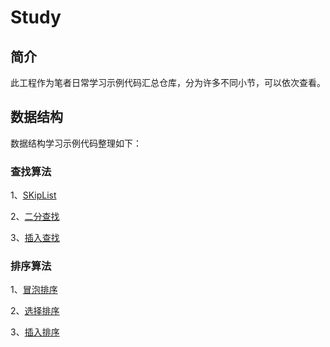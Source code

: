 # Study

## 简介

此工程作为笔者日常学习示例代码汇总仓库，分为许多不同小节，可以依次查看。

## 数据结构

数据结构学习示例代码整理如下：

### 查找算法

1、[SKipList](https://github.com/keepalive555/study/blob/master/skiplist/skiplist.c)

2、[二分查找](https://github.com/keepalive555/study/blob/master/binarysearch/binarysearch.c)

3、[插入查找](https://github.com/keepalive555/study/blob/master/binarysearch/interpolationsearch.c)


### 排序算法

1、[冒泡排序](https://github.com/keepalive555/study/blob/master/sort/sort.c)

2、[选择排序](https://github.com/keepalive555/study/blob/master/sort/select.c)

3、[插入排序](https://github.com/keepalive555/study/blob/master/sort/insert.c)
